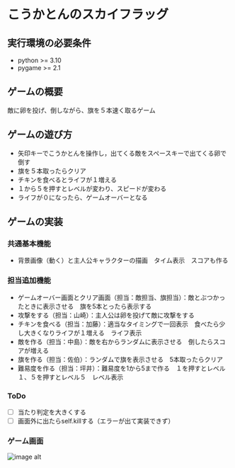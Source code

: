 # こうかとんのスカイフラッグ

## 実行環境の必要条件
* python >= 3.10
* pygame >= 2.1

## ゲームの概要
敵に卵を投げ、倒しながら、旗を５本速く取るゲーム

## ゲームの遊び方
* 矢印キーでこうかとんを操作し，出てくる敵をスペースキーで出てくる卵で倒す
* 旗を５本取ったらクリア
* チキンを食べるとライフが１増える
* １から５を押すとレベルが変わり、スピードが変わる
* ライフが０になったら、ゲームオーバーとなる

## ゲームの実装
### 共通基本機能
* 背景画像（動く）と主人公キャラクターの描画　タイム表示　スコアも作る

### 担当追加機能
* ゲームオーバー画面とクリア画面（担当：敵担当、旗担当）：敵とぶつかったときに表示させる　旗を5本とったら表示する
* 攻撃をする（担当：山崎）：主人公は卵を投げて敵に攻撃をする
* チキンを食べる（担当：加藤）：適当なタイミングで一回表示　食べたら少し大きくなりライフが１増える　ライフ表示
* 敵を作る（担当：中島）：敵を右からランダムに表示させる　倒したらスコアが増える
* 旗を作る（担当：佐伯）：ランダムで旗を表示させる　5本取ったらクリア
* 難易度を作る（担当：坪井）：難易度を1から5まで作る　１を押すとレベル１、５を押すとレベル５　レベル表示

### ToDo
- [ ] 当たり判定を大きくする
- [ ] 画面外に出たらself.killする（エラーが出て実装できず）

### ゲーム画面
![image alt](https://github.com/c0a23108d6/ProjExD_Group02/blob/main/fig/geme_screen.png)
